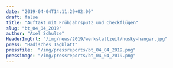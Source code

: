 ```yaml
---
date: "2019-04-04T14:11:29+02:00"
draft: false
title: "Auftakt mit Frühjahrsputz und Checkflügen"
slug: "bt_04_04_2019"
author: "Axel Schulze"
HeaderImgUrl: "/img/news/2019/werkstattzeit/husky-hangar.jpg"
press: "Badisches Tagblatt"
pressfile:  "/img/pressreports/bt_04_04_2019.png"
pressimage: "/img/pressreports/bt_04_04_2019.png"
---
```

